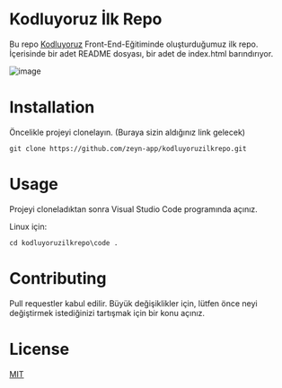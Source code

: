 # Kodluyoruz İlk Repo


Bu repo <ins>[Kodluyoruz](https://kodluyoruz.org/tr/kodluyoruz/)</ins> Front-End-Eğitiminde oluşturduğumuz ilk repo. İçerisinde bir adet README dosyası, bir adet de index.html barındırıyor.

![image](https://user-images.githubusercontent.com/64809828/210069122-7f7b672c-3b9a-44d1-9f67-d3a74acd873e.jpeg)


# Installation


Öncelikle projeyi clonelayın. (Buraya sizin aldığınız link gelecek)

`git clone https://github.com/zeyn-app/kodluyoruzilkrepo.git`


# Usage


Projeyi cloneladıktan sonra Visual Studio Code programında açınız.

Linux için:

`cd kodluyoruzilkrepo\code .`


# Contributing

Pull requestler kabul edilir. Büyük değişiklikler için, lütfen önce neyi değiştirmek istediğinizi tartışmak için bir konu açınız.


# License

<ins>[MIT](https://choosealicense.com/licenses/mit/)</ins>
